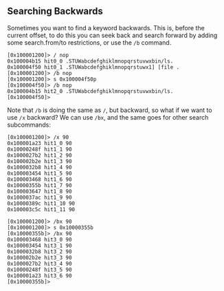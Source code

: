 ## Searching Backwards

Sometimes you want to find a keyword backwards. This is, before the current offset, to do this you can seek back and search forward by adding some search.from/to restrictions, or use the `/b` command.

```console
[0x100001200]> / nop
0x100004b15 hit0_0 .STUWabcdefghiklmnopqrstuvwxbin/ls.
0x100004f50 hit0_1 .STUWabcdefghiklmnopqrstuwx1] [file .
[0x100001200]> /b nop
[0x100001200]> s 0x100004f50p
[0x100004f50]> /b nop
0x100004b15 hit2_0 .STUWabcdefghiklmnopqrstuvwxbin/ls.
[0x100004f50]>
```

Note that `/b` is doing the same as `/`, but backward, so what if we want to use `/x` backward? We can use `/bx`, and the same goes for other search subcommands:

```console
[0x100001200]> /x 90
0x100001a23 hit1_0 90
0x10000248f hit1_1 90
0x1000027b2 hit1_2 90
0x100002b2e hit1_3 90
0x1000032b8 hit1_4 90
0x100003454 hit1_5 90
0x100003468 hit1_6 90
0x10000355b hit1_7 90
0x100003647 hit1_8 90
0x1000037ac hit1_9 90
0x10000389c hit1_10 90
0x100003c5c hit1_11 90

[0x100001200]> /bx 90
[0x100001200]> s 0x10000355b
[0x10000355b]> /bx 90
0x100003468 hit3_0 90
0x100003454 hit3_1 90
0x1000032b8 hit3_2 90
0x100002b2e hit3_3 90
0x1000027b2 hit3_4 90
0x10000248f hit3_5 90
0x100001a23 hit3_6 90
[0x10000355b]>
```

